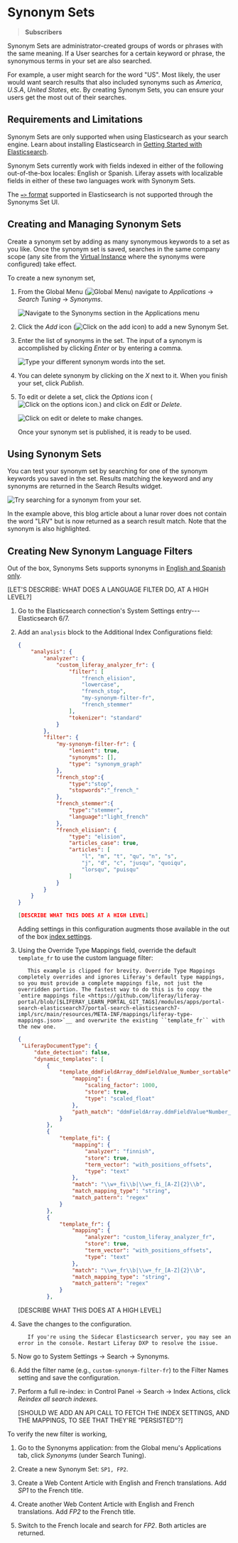 # Synonym Sets

> **Subscribers**

Synonym Sets are administrator-created groups of words or phrases with the same meaning. If a User searches for a certain keyword or phrase, the synonymous terms in your set are also searched. 

For example, a user might search for the word "US". Most likely, the user would want search results that also included synonyms such as *America*, *U.S.A*, *United States*, etc. By creating Synonym Sets, you can ensure your users get the most out of their searches.

## Requirements and Limitations

Synonym Sets are only supported when using Elasticsearch as your search engine. Learn about installing Elasticsearch in [Getting Started with Elasticsearch](../installing-and-upgrading-a-search-engine/elasticsearch/getting-started-with-elasticsearch.md).

Synonym Sets currently work with fields indexed in either of the following out-of-the-box locales: English or Spanish. Liferay assets with localizable fields in either of these two languages work with Synonym Sets.

The [`=>` format](https://www.elastic.co/guide/en/elasticsearch/guide/current/synonyms.html) supported in Elasticsearch is not supported through the Synonyms Set UI.

## Creating and Managing Synonym Sets

Create a synonym set by adding as many synonymous keywords to a set as you like. Once the synonym set is saved, searches in the same company scope (any site from the [Virtual Instance](../../system-administration/configuring-liferay/virtual-instances/understanding-virtual-instances.md) where the synonyms were configured) take effect.

To create a new synonym set,

1. From the Global Menu (![Global Menu](../../images/icon-applications-menu.png)) navigate to *Applications* &rarr; *Search Tuning* &rarr; *Synonyms*.

   ![Navigate to the Synonyms section in the Applications menu](synonym-sets/images/01.png)

1. Click the _Add_ icon (![Click on the add icon](../../images/icon-add.png)) to add a new Synonym Set.

1. Enter the list of synonyms in the set. The input of a synonym is accomplished by clicking *Enter* or by entering a comma.

   ![Type your different synonym words into the set.](synonym-sets/images/02.png)

1. You can delete synonym by clicking on the *X* next to it. When you finish your set, click *Publish*.

1. To edit or delete a set, click the _Options_ icon (![Click on the options icon.](../../images/icon-options.png)) and click on *Edit* or *Delete*.

   ![Click on edit or delete to make changes.](synonym-sets/images/03.png)

   Once your synonym set is published, it is ready to be used.

## Using Synonym Sets

You can test your synonym set by searching for one of the synonym keywords you saved in the set. Results matching the keyword and any synonyms are returned in the Search Results widget.

![Try searching for a synonym from your set.](synonym-sets/images/04.png)

In the example above, this blog article about a lunar rover does not contain the word "LRV" but is now returned as a search result match. Note that the synonym is also highlighted.

## Creating New Synonym Language Filters

Out of the box, Synonyms Sets supports synonyms in [English and Spanish only](#requirements-and-limitations). 

[LET'S DESCRIBE: WHAT DOES A LANGUAGE FILTER DO, AT A HIGH LEVEL?]

1. Go to the Elasticsearch connection's System Settings entry---Elasticsearch 6/7.

1. Add an `analysis` block to the Additional Index Configurations field:

   ```json
   {
       "analysis": {
           "analyzer": {
               "custom_liferay_analyzer_fr": {
                   "filter": [
                       "french_elision",
                       "lowercase",
                       "french_stop",
                       "my-synonym-filter-fr",
                       "french_stemmer"
                   ],
                   "tokenizer": "standard"
               }
           },
           "filter": {
               "my-synonym-filter-fr": {
                   "lenient": true, 
                   "synonyms": [],
                   "type": "synonym_graph"
               },
               "french_stop":{
                   "type":"stop",
                   "stopwords":"_french_"
               },
               "french_stemmer":{
                   "type":"stemmer",
                   "language":"light_french"
               },
               "french_elision": {
                   "type": "elision",
                   "articles_case": true,
                   "articles": [
                       "l", "m", "t", "qu", "n", "s",
                       "j", "d", "c", "jusqu", "quoiqu",
                       "lorsqu", "puisqu"
                   ]
               }
           }
       }
   }

   [DESCRIBE WHAT THIS DOES AT A HIGH LEVEL]

   ```
   Adding settings in this configuration augments those available in the out of the box [index settings](https://github.com/liferay/liferay-portal/blob/[$LIFERAY_LEARN_PORTAL_GIT_TAG$]/modules/apps/portal-search-elasticsearch7/portal-search-elasticsearch7-impl/src/main/resources/META-INF/index-settings.json).

1. Using  the Override Type Mappings field, override the default `template_fr` to use the custom language filter:
   
   ```important::
      This example is clipped for brevity. Override Type Mappings completely overrides and ignores Liferay's default type mappings, so you must provide a complete mappings file, not just the overridden portion. The fastest way to do this is to copy the `entire mappings file <https://github.com/liferay/liferay-portal/blob/[$LIFERAY_LEARN_PORTAL_GIT_TAG$]/modules/apps/portal-search-elasticsearch7/portal-search-elasticsearch7-impl/src/main/resources/META-INF/mappings/liferay-type-mappings.json>`__ and overwrite the existing ``template_fr`` with the new one.   
   ```
   ```json
   {
   	"LiferayDocumentType": {
   		"date_detection": false,
   		"dynamic_templates": [
   			{
   				"template_ddmFieldArray_ddmFieldValue_Number_sortable": {
   					"mapping": {
   						"scaling_factor": 1000,
   						"store": true,
   						"type": "scaled_float"
   					},
   					"path_match": "ddmFieldArray.ddmFieldValue*Number_sortable"
   				}
   			},
   			{
   				"template_fi": {
   					"mapping": {
   						"analyzer": "finnish",
   						"store": true,
   						"term_vector": "with_positions_offsets",
   						"type": "text"
   					},
   					"match": "\\w+_fi\\b|\\w+_fi_[A-Z]{2}\\b",
   					"match_mapping_type": "string",
   					"match_pattern": "regex"
   				}
   			},
   			{
   				"template_fr": {
   					"mapping": {
   						"analyzer": "custom_liferay_analyzer_fr",
   						"store": true,
   						"term_vector": "with_positions_offsets",
   						"type": "text"
   					},
   					"match": "\\w+_fr\\b|\\w+_fr_[A-Z]{2}\\b",
   					"match_mapping_type": "string",
   					"match_pattern": "regex"
   				}
   			},
   ```

   [DESCRIBE WHAT THIS DOES AT A HIGH LEVEL]


1. Save the changes to the configuration.

   ```tip::
      If you're using the Sidecar Elasticsearch server, you may see an error in the console. Restart Liferay DXP to resolve the issue.
   ```

1. Now go to System Settings &rarr; Search &rarr; Synonyms.

1. Add the filter name (e.g., `custom-synonym-filter-fr`) to the Filter Names setting and save the configuration.

1. Perform a full re-index: in Control Panel &rarr; Search &rarr; Index Actions, click _Reindex all search indexes._

   [SHOULD WE ADD AN API CALL TO FETCH THE INDEX SETTINGS, AND THE MAPPINGS, TO SEE THAT THEY'RE "PERSISTED"?]

To verify the new filter is working, 

1. Go to the Synonyms application: from the Global menu's Applications tab, click _Synonyms_ (under Search Tuning).

1. Create a new Synonym Set: `SP1, FP2`.

1. Create a Web Content Article with English and French translations. Add _SP1_ to the French title.

1. Create another Web Content Article with English and French translations. Add _FP2_ to the French title.

1. Switch to the French locale and search for _FP2_. Both articles are returned.
